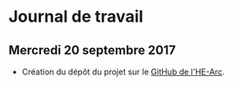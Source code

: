 # Journal de travail
## Mercredi 20 septembre 2017
* Création du dépôt du projet sur le [GitHub de l'HE-Arc](https://github.com/HE-Arc/Inventory-HE-Arc-Web-App).
